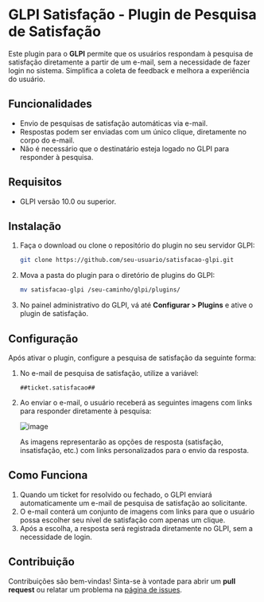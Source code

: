 
# GLPI Satisfação - Plugin de Pesquisa de Satisfação

Este plugin para o **GLPI** permite que os usuários respondam à pesquisa de satisfação diretamente a partir de um e-mail, sem a necessidade de fazer login no sistema. Simplifica a coleta de feedback e melhora a experiência do usuário.

## Funcionalidades

- Envio de pesquisas de satisfação automáticas via e-mail.
- Respostas podem ser enviadas com um único clique, diretamente no corpo do e-mail.
- Não é necessário que o destinatário esteja logado no GLPI para responder à pesquisa.

## Requisitos

- GLPI versão 10.0 ou superior.

## Instalação

1. Faça o download ou clone o repositório do plugin no seu servidor GLPI:
   ```bash
   git clone https://github.com/seu-usuario/satisfacao-glpi.git
   ```

2. Mova a pasta do plugin para o diretório de plugins do GLPI:
   ```bash
   mv satisfacao-glpi /seu-caminho/glpi/plugins/
   ```

3. No painel administrativo do GLPI, vá até **Configurar > Plugins** e ative o plugin de satisfação.

## Configuração

Após ativar o plugin, configure a pesquisa de satisfação da seguinte forma:

1. No e-mail de pesquisa de satisfação, utilize a variável:
   ```
   ##ticket.satisfacao##
   ```

2. Ao enviar o e-mail, o usuário receberá as seguintes imagens com links para responder diretamente à pesquisa:

   ![image](https://github.com/user-attachments/assets/69e4ac8c-6b97-48c2-a27a-f88e81ffcc56)

   As imagens representarão as opções de resposta (satisfação, insatisfação, etc.) com links personalizados para o envio da resposta.

## Como Funciona

1. Quando um ticket for resolvido ou fechado, o GLPI enviará automaticamente um e-mail de pesquisa de satisfação ao solicitante.
2. O e-mail conterá um conjunto de imagens com links para que o usuário possa escolher seu nível de satisfação com apenas um clique.
3. Após a escolha, a resposta será registrada diretamente no GLPI, sem a necessidade de login.

## Contribuição

Contribuições são bem-vindas! Sinta-se à vontade para abrir um **pull request** ou relatar um problema na [página de issues](https://github.com/isaque-silva/satisfacao/issues).
